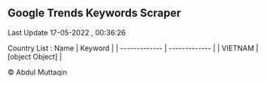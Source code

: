 

## Google Trends Keywords Scraper 
 
Last Update 17-05-2022 , 00:36:26

Country List :
 Name  | Keyword |
| ------------- | ------------- |
| VIETNAM | [object Object] |



© Abdul Muttaqin 

